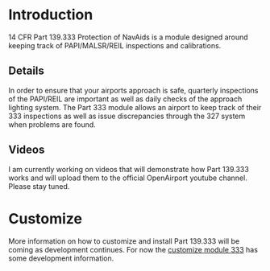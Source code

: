 # Introduction #

14 CFR Part 139.333 Protection of NavAids is a module designed around keeping track of PAPI/MALSR/REIL inspections and calibrations.

## Details ##

In order to ensure that your airports approach is safe, quarterly inspections of the PAPI/REIL are important as well as daily checks of the approach lighting system.  The Part 333 module allows an airport to keep track of their 333 inspections as well as issue discrepancies through the 327 system when problems are found.

## Videos ##

I am currently working on videos that will demonstrate how Part 139.333 works and will upload them to the official OpenAirport youtube channel. Please stay tuned.

# Customize #

More information on how to customize and install Part 139.333 will be coming as development continues. For now the [customize module 333](custom333.md) has some development information.